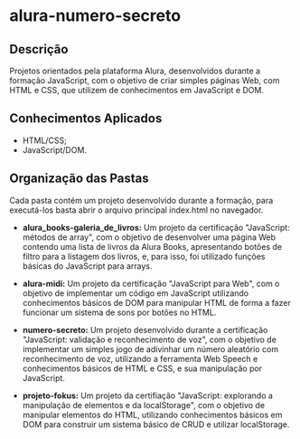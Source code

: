 # alura-numero-secreto

## Descrição

Projetos orientados pela plataforma Alura, desenvolvidos durante a formação JavaScript, com o objetivo de criar simples páginas Web, com HTML e CSS, que utilizem de conhecimentos em JavaScript e DOM.

## Conhecimentos Aplicados
- HTML/CSS;
- JavaScript/DOM.

## Organização das Pastas

Cada pasta contém um projeto desenvolvido durante a formação, para executá-los basta abrir o arquivo principal index.html no navegador.

- **alura_books-galeria_de_livros:** Um projeto da certificação "JavaScript: métodos de array", com o objetivo de desenvolver uma página Web contendo uma lista de livros da Alura Books, apresentando botões de filtro para a listagem dos livros, e, para isso, foi utilizado funções básicas do JavaScript para arrays.

- **alura-midi:** Um projeto da certificação "JavaScript para Web", com o objetivo de implementar um código em JavaScript utilizando conhecimentos básicos de DOM para manipular HTML de forma a fazer funcionar um sistema de sons por botões no HTML.

- **numero-secreto:** Um projeto desenvolvido durante a certificação "JavaScript: validação e reconhecimento de voz", com o objetivo de implementar um simples jogo de adivinhar um número aleatório com reconhecimento de voz, utilizando a ferramenta Web Speech e conhecimentos básicos de HTML e CSS, e sua manipulação por JavaScript.

- **projeto-fokus:** Um projeto da certifiação "JavaScript: explorando a manipulação de elementos e da localStorage", com o objetivo de manipular elementos do HTML, utilizando conhecimentos básicos em DOM para construir um sistema básico de CRUD e utilizar localStorage.
